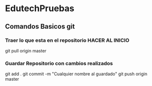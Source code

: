 # EdutechPruebas

## Comandos Basicos git

### Traer lo que esta en el repositorio HACER AL INICIO

git pull origin master

### Guardar Repositorio con cambios realizados

git add .
git commit -m "Cualquier nombre al guardado"
git push origin master

